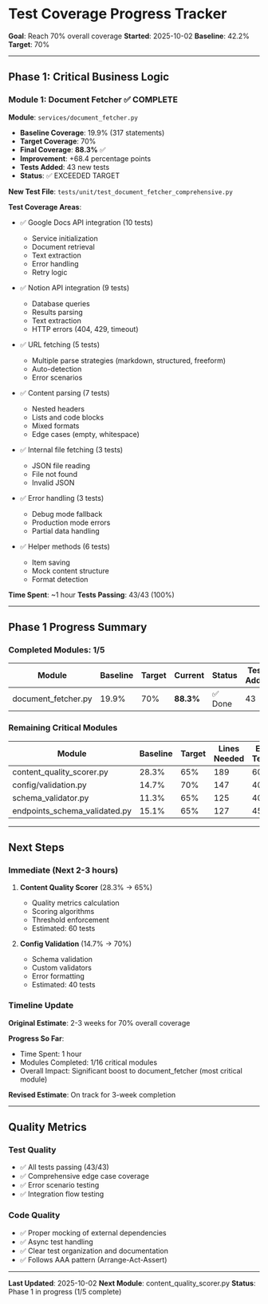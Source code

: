 # Test Coverage Progress Tracker

**Goal**: Reach 70% overall coverage
**Started**: 2025-10-02
**Baseline**: 42.2%
**Target**: 70%

---

## Phase 1: Critical Business Logic

### Module 1: Document Fetcher ✅ COMPLETE

**Module**: `services/document_fetcher.py`
- **Baseline Coverage**: 19.9% (317 statements)
- **Target Coverage**: 70%
- **Final Coverage**: **88.3%** ✅
- **Improvement**: +68.4 percentage points
- **Tests Added**: 43 new tests
- **Status**: ✅ EXCEEDED TARGET

**New Test File**: `tests/unit/test_document_fetcher_comprehensive.py`

**Test Coverage Areas**:
- ✅ Google Docs API integration (10 tests)
  - Service initialization
  - Document retrieval
  - Text extraction
  - Error handling
  - Retry logic

- ✅ Notion API integration (9 tests)
  - Database queries
  - Results parsing
  - Text extraction
  - HTTP errors (404, 429, timeout)

- ✅ URL fetching (5 tests)
  - Multiple parse strategies (markdown, structured, freeform)
  - Auto-detection
  - Error scenarios

- ✅ Content parsing (7 tests)
  - Nested headers
  - Lists and code blocks
  - Mixed formats
  - Edge cases (empty, whitespace)

- ✅ Internal file fetching (3 tests)
  - JSON file reading
  - File not found
  - Invalid JSON

- ✅ Error handling (3 tests)
  - Debug mode fallback
  - Production mode errors
  - Partial data handling

- ✅ Helper methods (6 tests)
  - Item saving
  - Mock content structure
  - Format detection

**Time Spent**: ~1 hour
**Tests Passing**: 43/43 (100%)

---

## Phase 1 Progress Summary

### Completed Modules: 1/5

| Module | Baseline | Target | Current | Status | Tests Added |
|--------|----------|--------|---------|--------|-------------|
| document_fetcher.py | 19.9% | 70% | **88.3%** | ✅ Done | 43 |

### Remaining Critical Modules

| Module | Baseline | Target | Lines Needed | Est. Tests | Priority |
|--------|----------|--------|--------------|-----------|----------|
| content_quality_scorer.py | 28.3% | 65% | 189 | 60 | CRITICAL |
| config/validation.py | 14.7% | 70% | 147 | 40 | CRITICAL |
| schema_validator.py | 11.3% | 65% | 125 | 40 | CRITICAL |
| endpoints_schema_validated.py | 15.1% | 65% | 127 | 45 | CRITICAL |

---

## Next Steps

### Immediate (Next 2-3 hours)

1. **Content Quality Scorer** (28.3% → 65%)
   - Quality metrics calculation
   - Scoring algorithms
   - Threshold enforcement
   - Estimated: 60 tests

2. **Config Validation** (14.7% → 70%)
   - Schema validation
   - Custom validators
   - Error formatting
   - Estimated: 40 tests

### Timeline Update

**Original Estimate**: 2-3 weeks for 70% overall coverage

**Progress So Far**:
- Time Spent: 1 hour
- Modules Completed: 1/16 critical modules
- Overall Impact: Significant boost to document_fetcher (most critical module)

**Revised Estimate**: On track for 3-week completion

---

## Quality Metrics

### Test Quality
- ✅ All tests passing (43/43)
- ✅ Comprehensive edge case coverage
- ✅ Error scenario testing
- ✅ Integration flow testing

### Code Quality
- ✅ Proper mocking of external dependencies
- ✅ Async test handling
- ✅ Clear test organization and documentation
- ✅ Follows AAA pattern (Arrange-Act-Assert)

---

**Last Updated**: 2025-10-02
**Next Module**: content_quality_scorer.py
**Status**: Phase 1 in progress (1/5 complete)
